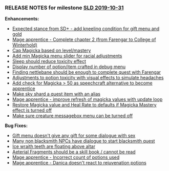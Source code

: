 ### RELEASE NOTES for milestone [SLD 2019-10-31](https://github.com/SkyrimLL/SDPlus/milestone/68?closed=1) 
**Enhancements:** 
- [Expected stance from SD+ - add kneeling condition for gift menu and gold](https://github.com/SkyrimLL/SDPlus/issues/935)
- [Mage apprentice - Complete chapter 2 (from Farengar to College of Winterhold)](https://github.com/SkyrimLL/SDPlus/issues/932)
- [Cap Magicka based on level/mastery](https://github.com/SkyrimLL/SDPlus/issues/931)
- [Add min Magicka menu slider for racial adjustments](https://github.com/SkyrimLL/SDPlus/issues/930)
- [Sleep should reduce toxicity effect](https://github.com/SkyrimLL/SDPlus/issues/929)
- [Display number of potion/item crafted in debug menu](https://github.com/SkyrimLL/SDPlus/issues/928)
- [Finding nettlebane should be enough to complete quest with Farengar](https://github.com/SkyrimLL/SDPlus/issues/927)
- [Adjustments to potion toxicity with visual effects to simulate headaches](https://github.com/SkyrimLL/SDPlus/issues/925)
- [Add check for Magicka > 50 as speechcraft alternative to become apprentice](https://github.com/SkyrimLL/SDPlus/issues/924)
- [Make sky shard a quest item with an alias](https://github.com/SkyrimLL/SDPlus/issues/923)
- [Mage apprentice - improve refresh of magicka values with update loop](https://github.com/SkyrimLL/SDPlus/issues/921)
- [Restore Magicka value and Heal Rate to defaults if Magicka Mastery effect is turned off ](https://github.com/SkyrimLL/SDPlus/issues/900)
- [Make sure creature messagebox menu can be turned off ](https://github.com/SkyrimLL/SDPlus/issues/875)

**Bug Fixes:** 
- [Gift menu doesn't give any gift for some dialogue with sex](https://github.com/SkyrimLL/SDPlus/issues/934)
- [Many non blacksmith NPCs have dialogue to start blacksmith quest](https://github.com/SkyrimLL/SDPlus/issues/933)
- [Ice wraith teeth are floating above altar](https://github.com/SkyrimLL/SDPlus/issues/926)
- [Aeterial Fragments should be a skill book / cannot be read](https://github.com/SkyrimLL/SDPlus/issues/922)
- [Mage apprentice - Incorrect count of potions used](https://github.com/SkyrimLL/SDPlus/issues/902)
- [Mage apprentice - Danica doesn't react to rejuvenation potions](https://github.com/SkyrimLL/SDPlus/issues/901)

